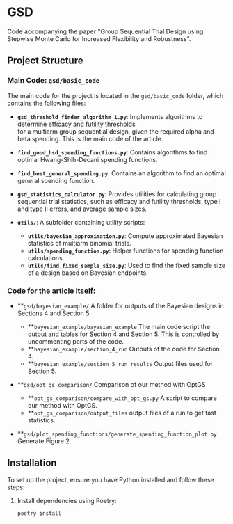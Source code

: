 # GSD
Code accompanying the paper "Group Sequential Trial Design using Stepwise Monte Carlo for Increased Flexibility and Robustness".

## Project Structure

### Main Code: `gsd/basic_code`

The main code for the project is located in the `gsd/basic_code` folder, which contains the following files:
- **`gsd_threshold_finder_algorithm_1.py`**: Implements algorithms to determine efficacy and futility thresholds  
  for a multiarm group sequential design, given the required alpha and beta spending. This is the main code of the 
  article.
- **`find_good_hsd_spending_functions.py`**: Contains algorithms to find optimal Hwang-Shih-Decani spending functions.
- **`find_best_general_spending.py`**: Contains an algorithm to find an optimal general spending function.
- **`gsd_statistics_calculator.py`**: Provides utilities for calculating group sequential trial statistics, 
    such as efficacy and futility thresholds, type I and type II errors, and average sample sizes.

- **`utils/`**: A subfolder containing utility scripts:
  - **`utils/bayesian_approximation.py`**: Compute approximated Bayesian statistics of multiarm binomial trials.
  - **`utils/spending_function.py`**: Helper functions for spending function calculations.
  - **`utils/find_fixed_sample_size.py`**: Used to find the fixed sample size of a design based on Bayesian endpoints.

### Code for the article itself:
- **`gsd/bayesian_example/` A folder for outputs of the Bayesian designs in Sections 4 and Section 5.
  - **`bayesian_example/bayesian_example` The main code script the output and tables for Section 4 and Section 5.
    This is controlled by uncommenting parts of the code.
  - **`bayesian_example/section_4_run` Outputs of the code for Section 4.
  - **`bayesian_example/section_5_run_results` Output files used for Section 5.

- **`gsd/opt_gs_comparison/` Comparison of our method with OptGS
  - **`opt_gs_comparison/compare_with_opt_gs.py` A script to compare our method with OptGS.
  - **`opt_gs_comparison/output_files` output files of a run to get fast statistics.

- **`gsd/plot_spending_functions/generate_spending_function_plot.py` Generate Figure 2.

## Installation

To set up the project, ensure you have Python installed and follow these steps:

1. Install dependencies using Poetry:
   ```bash
   poetry install
